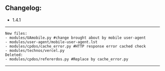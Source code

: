 Changelog:
----------

- 1.4.1
---------
	New files: 
	- modules/UAmobile.py #change brought about by mobile user-agent
	- modules/user-agent/mobile-user-agent.lst
	- modules/cpdos/cache_error.py #HTTP response error cached check
	- modules/technos/vercel.py
	Deleted:
	- modules/cpdos/refererdos.py #Replace by cache_error.py
---------
